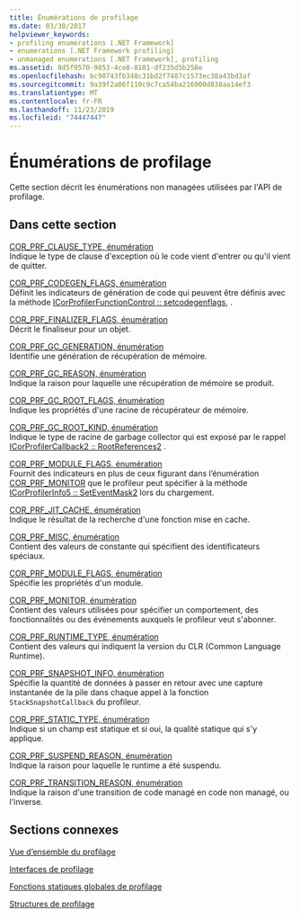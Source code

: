 ```yaml
---
title: Énumérations de profilage
ms.date: 03/30/2017
helpviewer_keywords:
- profiling enumerations [.NET Framework]
- enumerations [.NET Framework profiling]
- unmanaged enumerations [.NET Framework], profiling
ms.assetid: 8d5f9570-9853-4ce8-8101-df235d5b258e
ms.openlocfilehash: bc90743fb348c31bd2f7487c1573ec38a43bd3af
ms.sourcegitcommit: 9a39f2a06f110c9c7ca54ba216900d038aa14ef3
ms.translationtype: MT
ms.contentlocale: fr-FR
ms.lasthandoff: 11/23/2019
ms.locfileid: "74447447"
---
```

# <a name="profiling-enumerations"></a>Énumérations de profilage
Cette section décrit les énumérations non managées utilisées par l'API de profilage.  
  
## <a name="in-this-section"></a>Dans cette section  
 [COR_PRF_CLAUSE_TYPE, énumération](../../../../docs/framework/unmanaged-api/profiling/cor-prf-clause-type-enumeration.md)  
 Indique le type de clause d'exception où le code vient d'entrer ou qu'il vient de quitter.  
  
 [COR_PRF_CODEGEN_FLAGS, énumération](../../../../docs/framework/unmanaged-api/profiling/cor-prf-codegen-flags-enumeration.md)  
 Définit les indicateurs de génération de code qui peuvent être définis avec la méthode [ICorProfilerFunctionControl :: setcodegenflags,](../../../../docs/framework/unmanaged-api/profiling/icorprofilerfunctioncontrol-setcodegenflags-method.md) .  
  
 [COR_PRF_FINALIZER_FLAGS, énumération](../../../../docs/framework/unmanaged-api/profiling/cor-prf-finalizer-flags-enumeration.md)  
 Décrit le finaliseur pour un objet.  
  
 [COR_PRF_GC_GENERATION, énumération](../../../../docs/framework/unmanaged-api/profiling/cor-prf-gc-generation-enumeration.md)  
 Identifie une génération de récupération de mémoire.  
  
 [COR_PRF_GC_REASON, énumération](../../../../docs/framework/unmanaged-api/profiling/cor-prf-gc-reason-enumeration.md)  
 Indique la raison pour laquelle une récupération de mémoire se produit.  
  
 [COR_PRF_GC_ROOT_FLAGS, énumération](../../../../docs/framework/unmanaged-api/profiling/cor-prf-gc-root-flags-enumeration.md)  
 Indique les propriétés d'une racine de récupérateur de mémoire.  
  
 [COR_PRF_GC_ROOT_KIND, énumération](../../../../docs/framework/unmanaged-api/profiling/cor-prf-gc-root-kind-enumeration.md)  
 Indique le type de racine de garbage collector qui est exposé par le rappel [ICorProfilerCallback2 :: RootReferences2](../../../../docs/framework/unmanaged-api/profiling/icorprofilercallback2-rootreferences2-method.md) .  
  
 [COR_PRF_MODULE_FLAGS, énumération](../../../../docs/framework/unmanaged-api/profiling/cor-prf-high-monitor-enumeration.md)  
 Fournit des indicateurs en plus de ceux figurant dans l’énumération [COR_PRF_MONITOR](../../../../docs/framework/unmanaged-api/profiling/cor-prf-monitor-enumeration.md) que le profileur peut spécifier à la méthode [ICorProfilerInfo5 :: SetEventMask2](../../../../docs/framework/unmanaged-api/profiling/icorprofilerinfo5-seteventmask2-method.md) lors du chargement.  
  
 [COR_PRF_JIT_CACHE, énumération](../../../../docs/framework/unmanaged-api/profiling/cor-prf-jit-cache-enumeration.md)  
 Indique le résultat de la recherche d'une fonction mise en cache.  
  
 [COR_PRF_MISC, énumération](../../../../docs/framework/unmanaged-api/profiling/cor-prf-misc-enumeration.md)  
 Contient des valeurs de constante qui spécifient des identificateurs spéciaux.  
  
 [COR_PRF_MODULE_FLAGS, énumération](../../../../docs/framework/unmanaged-api/profiling/cor-prf-module-flags-enumeration.md)  
 Spécifie les propriétés d'un module.  
  
 [COR_PRF_MONITOR, énumération](../../../../docs/framework/unmanaged-api/profiling/cor-prf-monitor-enumeration.md)  
 Contient des valeurs utilisées pour spécifier un comportement, des fonctionnalités ou des événements auxquels le profileur veut s'abonner.  
  
 [COR_PRF_RUNTIME_TYPE, énumération](../../../../docs/framework/unmanaged-api/profiling/cor-prf-runtime-type-enumeration.md)  
 Contient des valeurs qui indiquent la version du CLR (Common Language Runtime).  
  
 [COR_PRF_SNAPSHOT_INFO, énumération](../../../../docs/framework/unmanaged-api/profiling/cor-prf-snapshot-info-enumeration.md)  
 Spécifie la quantité de données à passer en retour avec une capture instantanée de la pile dans chaque appel à la fonction `StackSnapshotCallback` du profileur.  
  
 [COR_PRF_STATIC_TYPE, énumération](../../../../docs/framework/unmanaged-api/profiling/cor-prf-static-type-enumeration.md)  
 Indique si un champ est statique et si oui, la qualité statique qui s'y applique.  
  
 [COR_PRF_SUSPEND_REASON, énumération](../../../../docs/framework/unmanaged-api/profiling/cor-prf-suspend-reason-enumeration.md)  
 Indique la raison pour laquelle le runtime a été suspendu.  
  
 [COR_PRF_TRANSITION_REASON, énumération](../../../../docs/framework/unmanaged-api/profiling/cor-prf-transition-reason-enumeration.md)  
 Indique la raison d'une transition de code managé en code non managé, ou l'inverse.  
  
## <a name="related-sections"></a>Sections connexes  
 [Vue d’ensemble du profilage](../../../../docs/framework/unmanaged-api/profiling/profiling-overview.md)  
  
 [Interfaces de profilage](../../../../docs/framework/unmanaged-api/profiling/profiling-interfaces.md)  
  
 [Fonctions statiques globales de profilage](../../../../docs/framework/unmanaged-api/profiling/profiling-global-static-functions.md)  
  
 [Structures de profilage](../../../../docs/framework/unmanaged-api/profiling/profiling-structures.md)
